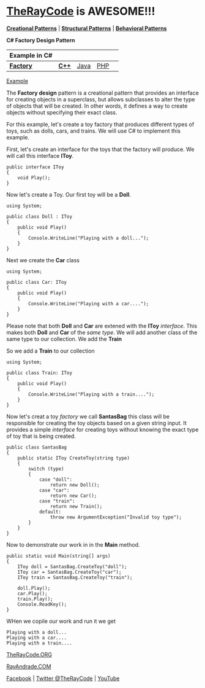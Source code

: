 # [TheRayCode](../../../README.md) is AWESOME!!!

**[Creational Patterns](../README.md)** | **[Structural Patterns](../../Structural/README.md)** | **[Behavioral Patterns](../../Behavioral/README.md)**

**C# Factory Design Pattern**

|Example in C#|   |   |   |   |
|---|---|---|---|---|
|  [**Factory**](README.md) | [**C++**](../../../CPP/Creational/Factory/README.md) | [Java](../../../Java/Creational/Factory/README.md) | [PHP](../../../PHP/Creational/Factory/README.md) |

[Example](Show/README.md)

The **Factory design** pattern is a creational pattern that provides an interface for creating objects in a superclass, but allows subclasses to alter the type of objects that will be created. In other words, it defines a way to create objects without specifying their exact class.


For this example, let's create a toy factory that produces different types of toys, such as dolls, cars, and trains. We will use C# to implement this example.

First, let's create an interface for the toys that the factory will produce. We will call this interface **IToy**.

```
public interface IToy
{
    void Play();
}
```

Now let's create a Toy. Our first toy will be a **Doll**.

```
using System;

public class Doll : IToy
{
    public void Play()
    {
        Console.WriteLine("Playing with a doll...");
    }
}
```
Next we create the **Car** class

```
using System;

public class Car: IToy
{
    public void Play()
    {
        Console.WriteLine("Playing with a car....");
    }
}
```

Please note that both **Doll** and **Car** are extened with the **IToy** *interface*. This makes both **Doll** and **Car** of the *same type*. We will add another class of the same type to our collection. We add the **Train**

So we add a **Train** to our collection

```
using System;

public class Train: IToy
{
    public void Play()
    {
        Console.WriteLine("Playing with a train....");
    }
}
```
 Now let's creat a toy *factory* we call **SantasBag** this class will be responsible for creating the toy objects based on a given string input. It provides a simple *interface* for creating toys without knowing the exact type of toy that is being created.

```
public class SantasBag
{
    public static IToy CreateToy(string type)
    {
        switch (type)
        {
            case "doll":
                return new Doll();
            case "car":
                return new Car();
            case "train":
                return new Train();
            default:
                throw new ArgumentException("Invalid toy type");
        }
    }
}
```

Now to demonstrate our work in in the **Main** method.

```
public static void Main(string[] args)
{
    IToy doll = SantasBag.CreateToy("doll");
    IToy car = SantasBag.CreateToy("car");
    IToy train = SantasBag.CreateToy("train");

    doll.Play();
    car.Play();
    train.Play();
    Console.ReadKey();
}
```

WHen we copile our work and run it we get

```
Playing with a doll...
Playing with a car....
Playing with a train....
```


[TheRayCode.ORG](https://www.TheRayCode.org)

[RayAndrade.COM](https://www.RayAndrade.com)

[Facebook](https://www.facebook.com/TheRayCode/) | [Twitter @TheRayCode](https://www.twitter.com/TheRayCode/) | [YouTube](https://www.youtube.com/TheRayCode/)

